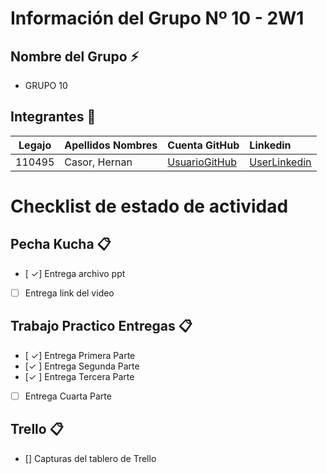 # Información del Grupo Nº 10 - 2W1


## Nombre del Grupo :zap:

* GRUPO 10


## Integrantes :busts_in_silhouette:

| Legajo| Apellidos Nombres  | Cuenta GitHub | Linkedin
| :------: | :-------- | :-------- | :-------- |
| 110495 | Casor, Hernan  |[UsuarioGitHub](https://github.com/HernanCasor)|[UserLinkedin](https://www.linkedin.com/in/hernan-casor-98280b196/)|



# Checklist de estado de actividad

## Pecha Kucha :clipboard:
- [ ✓] Entrega archivo ppt
- [ ] Entrega link del video

## Trabajo Practico Entregas :clipboard:
- [ ✓] Entrega Primera Parte
- [✓ ] Entrega Segunda Parte
- [✓ ] Entrega Tercera Parte
- [ ] Entrega Cuarta Parte

## Trello :clipboard:
- [] Capturas del tablero de Trello
